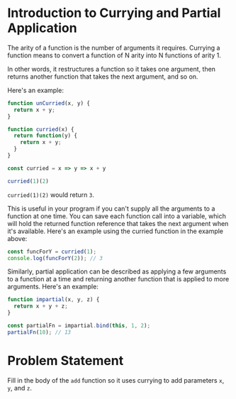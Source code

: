 # Introduction to Currying and Partial Application
The arity of a function is the number of arguments it requires. Currying a function means to convert a function of N arity into N functions of arity 1.

In other words, it restructures a function so it takes one argument, then returns another function that takes the next argument, and so on.

Here's an example:
```javascript
function unCurried(x, y) {
  return x + y;
}

function curried(x) {
  return function(y) {
    return x + y;
  }
}

const curried = x => y => x + y

curried(1)(2)
```

```curried(1)(2)``` would return ```3```.

This is useful in your program if you can't supply all the arguments to a function at one time. You can save each function call into a variable, which will hold the returned function reference that takes the next argument when it's available. Here's an example using the curried function in the example above:
```javascript
const funcForY = curried(1);
console.log(funcForY(2)); // 3
```
Similarly, partial application can be described as applying a few arguments to a function at a time and returning another function that is applied to more arguments. Here's an example:
```javascript
function impartial(x, y, z) {
  return x + y + z;
}

const partialFn = impartial.bind(this, 1, 2);
partialFn(10); // 13
```
# Problem Statement
Fill in the body of the ```add``` function so it uses currying to add parameters ```x```, ```y```, and ```z```.
